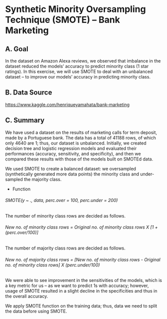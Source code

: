 # Synthetic Minority Oversampling Technique (SMOTE) – Bank Marketing

## A. Goal  
In the dataset on Amazon Alexa reviews, we observed that imbalance in the dataset reduced the models’ accuracy to predict minority class (1 star ratings). In this exercise, we will use SMOTE to deal with an unbalanced dataset – to improve our models’ accuracy in predicting minority class.

## B. Data Source  
https://www.kaggle.com/henriqueyamahata/bank-marketing

## C. Summary  
We have used a dataset on the results of marketing calls for term deposit, made by a Portuguese bank. The data has a total of 41188 rows, of which only 4640 are 1; thus, our dataset is unbalanced. Initially, we created decision tree and logistic regression models and evaluated their performances (accuracy, sensitivity, and specificity), and then we compared these results with those of the models built on SMOTEd data.  

We used SMOTE to create a balanced dataset: we oversampled (synthetically generated more data points) the minority class and under-sampled the majority class.

- Function

###### SMOTE(y ~ ., data, perc.over = 100, perc.under = 200)  

The number of minority class rows are decided as follows.  
###### New no. of minority class rows = Original no. of minority class rows X [1 + (perc.over/100)]

The number of majority class rows are decided as follows.
###### New no. of majority class rows = [New no. of minority class rows - Original no. of minority class rows] X (perc.under/100)  

We were able to see improvement in the sensitivities of the models, which is a key metric for us – as we want to predict 1s with accuracy; however, usage of SMOTE resulted in a slight decline in the specificities and thus in the overall accuracy.  

We apply SMOTE function on the training data; thus, data we need to split the data before using SMOTE.  
